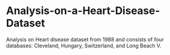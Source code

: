 # Analysis-on-a-Heart-Disease-Dataset
Analysis on Heart disease dataset from 1988 and consists of four databases: Cleveland, Hungary, Switzerland, and Long Beach V.
